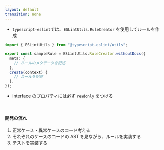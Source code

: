 ```yaml
---
layout: default
transition: none
---
```


<style scoped>
.slidev-vclick-hidden {
  display: none;
}
</style>

<section-title title="typescript-eslint を使用したルールの開発" />

<div class="_bullet" v-click="[0]">

- `typescript-eslint`では、`ESLintUtils.RuleCreator` を使用してルールを作成

```ts
import { ESLintUtils } from "@typescript-eslint/utils";

export const sampleRule = ESLintUtils.RuleCreator.withoutDocs({
  meta: {
    // ルールのメタデータを記述
  },
  create(context) {
    // ルールを記述
  },
});
```

</div>

<div class="_bullet" v-click="1">

* interface のプロパティには必ず `readonly` をつける

</div>

<div class="_bullet" v-click="2">

<br />

#### 開発の流れ

1. 正常ケース・異常ケースのコード考える
2. それぞれのケースのコードの AST を見ながら、ルールを実装する
3. テストを実装する

</div>

<!-- 

typescript-eslint を使用したカスタムルールを開発する際には、ESLint 同様、提供される、カスタムルール開発用のモジュールを使用します。  
これを使用することで、TypeScript コードを対象としたカスタムルールの作成が可能になります。

[click] 今回はシナリオとして、「interface のプロパティには必ず readonly をつける」というルールを実装していきます。

[click] 開発の流れは、先ほどの ESLint カスタムルールの開発と同様の流れになります。

まず、テストケースとして、どのようなコードを正常とし、どのようなコードを異常とするのかを考えます。  
その後、正常系、異常系それぞれのコードの AST の内容を見ながら、ルールを実装していきます。  
そして最後に、テストを実装します
-->